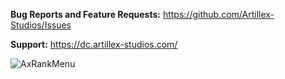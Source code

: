 **Bug Reports and Feature Requests:** https://github.com/Artillex-Studios/Issues

**Support:** https://dc.artillex-studios.com/

![AxRankMenu](https://github.com/Artillex-Studios/AxRankMenu/assets/52270269/0a1208b0-9f91-4127-ab70-448b2a4ae381)
